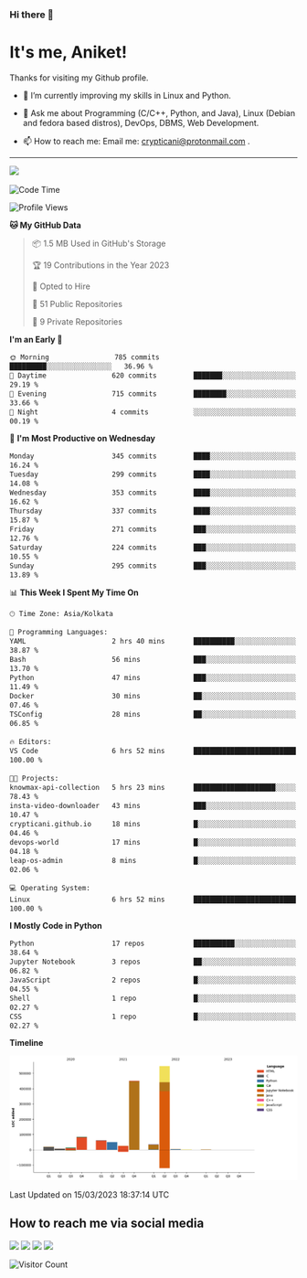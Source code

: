### Hi there 👋

   # It's me, Aniket!
   Thanks for visiting my Github profile.

<!--
**crypticani/crypticani** is a ✨ _special_ ✨ repository because its `README.md` (this file) appears on your GitHub profile. -->

- 🌱 I’m currently improving my skills in Linux and Python.

- 💬 Ask me about Programming (C/C++, Python, and Java), Linux (Debian and fedora based distros), DevOps, DBMS, Web Development.

- 📫 How to reach me: Email me: crypticani@protonmail.com .

---

<a href="#"><img src="https://github-readme-stats.vercel.app/api?username=crypticani&show_icons=true&hide_border=false&layout=default&theme=dracula&count_private=true"></a>

<!--START_SECTION:waka-->
![Code Time](http://img.shields.io/badge/Code%20Time-451%20hrs%2039%20mins-blue)

![Profile Views](http://img.shields.io/badge/Profile%20Views-1-blue)

**🐱 My GitHub Data** 

> 📦 1.5 MB Used in GitHub's Storage 
 > 
> 🏆 19 Contributions in the Year 2023
 > 
> 💼 Opted to Hire
 > 
> 📜 51 Public Repositories 
 > 
> 🔑 9 Private Repositories 
 > 
**I'm an Early 🐤** 

```text
🌞 Morning                785 commits         █████████░░░░░░░░░░░░░░░░   36.96 % 
🌆 Daytime                620 commits         ███████░░░░░░░░░░░░░░░░░░   29.19 % 
🌃 Evening                715 commits         ████████░░░░░░░░░░░░░░░░░   33.66 % 
🌙 Night                  4 commits           ░░░░░░░░░░░░░░░░░░░░░░░░░   00.19 % 
```
📅 **I'm Most Productive on Wednesday** 

```text
Monday                   345 commits         ████░░░░░░░░░░░░░░░░░░░░░   16.24 % 
Tuesday                  299 commits         ████░░░░░░░░░░░░░░░░░░░░░   14.08 % 
Wednesday                353 commits         ████░░░░░░░░░░░░░░░░░░░░░   16.62 % 
Thursday                 337 commits         ████░░░░░░░░░░░░░░░░░░░░░   15.87 % 
Friday                   271 commits         ███░░░░░░░░░░░░░░░░░░░░░░   12.76 % 
Saturday                 224 commits         ███░░░░░░░░░░░░░░░░░░░░░░   10.55 % 
Sunday                   295 commits         ███░░░░░░░░░░░░░░░░░░░░░░   13.89 % 
```


📊 **This Week I Spent My Time On** 

```text
🕑︎ Time Zone: Asia/Kolkata

💬 Programming Languages: 
YAML                     2 hrs 40 mins       ██████████░░░░░░░░░░░░░░░   38.87 % 
Bash                     56 mins             ███░░░░░░░░░░░░░░░░░░░░░░   13.70 % 
Python                   47 mins             ███░░░░░░░░░░░░░░░░░░░░░░   11.49 % 
Docker                   30 mins             ██░░░░░░░░░░░░░░░░░░░░░░░   07.46 % 
TSConfig                 28 mins             ██░░░░░░░░░░░░░░░░░░░░░░░   06.85 % 

🔥 Editors: 
VS Code                  6 hrs 52 mins       █████████████████████████   100.00 % 

🐱‍💻 Projects: 
knowmax-api-collection   5 hrs 23 mins       ████████████████████░░░░░   78.43 % 
insta-video-downloader   43 mins             ███░░░░░░░░░░░░░░░░░░░░░░   10.47 % 
crypticani.github.io     18 mins             █░░░░░░░░░░░░░░░░░░░░░░░░   04.46 % 
devops-world             17 mins             █░░░░░░░░░░░░░░░░░░░░░░░░   04.18 % 
leap-os-admin            8 mins              █░░░░░░░░░░░░░░░░░░░░░░░░   02.06 % 

💻 Operating System: 
Linux                    6 hrs 52 mins       █████████████████████████   100.00 % 
```

**I Mostly Code in Python** 

```text
Python                   17 repos            ██████████░░░░░░░░░░░░░░░   38.64 % 
Jupyter Notebook         3 repos             ██░░░░░░░░░░░░░░░░░░░░░░░   06.82 % 
JavaScript               2 repos             █░░░░░░░░░░░░░░░░░░░░░░░░   04.55 % 
Shell                    1 repo              █░░░░░░░░░░░░░░░░░░░░░░░░   02.27 % 
CSS                      1 repo              █░░░░░░░░░░░░░░░░░░░░░░░░   02.27 % 
```



**Timeline**

![Lines of Code chart](https://raw.githubusercontent.com/crypticani/crypticani/master/assets/bar_graph.png)


 Last Updated on 15/03/2023 18:37:14 UTC
<!--END_SECTION:waka-->

## How to reach me via social media
<p>
<a href="https://www.linkedin.com/in/crypticani/"><img src="https://img.shields.io/badge/-LinkedIn-blue?&style=for-the-badge&logo=linkedin&logoColor=white" height=30></a> 
<a href="https://twitter.com/crypticani"><img src="https://img.shields.io/badge/twitter-%231DA1F2.svg?&style=for-the-badge&logo=twitter&logoColor=white" height=30></a> 
<a href="https://www.quora.com/profile/Cryptic-Ani"><img src="https://img.shields.io/badge/-Quora-critical?&style=for-the-badge&logo=quora&logoColor=white" height=30></a>   
<a href="https://t.me/crypticani"><img src="https://img.shields.io/badge/-Telegram-informational?&style=for-the-badge&logo=telegram&logoColor=white" height=30></a> 

</p>

![Visitor Count](https://profile-counter.glitch.me/{crypticani}/count.svg)
